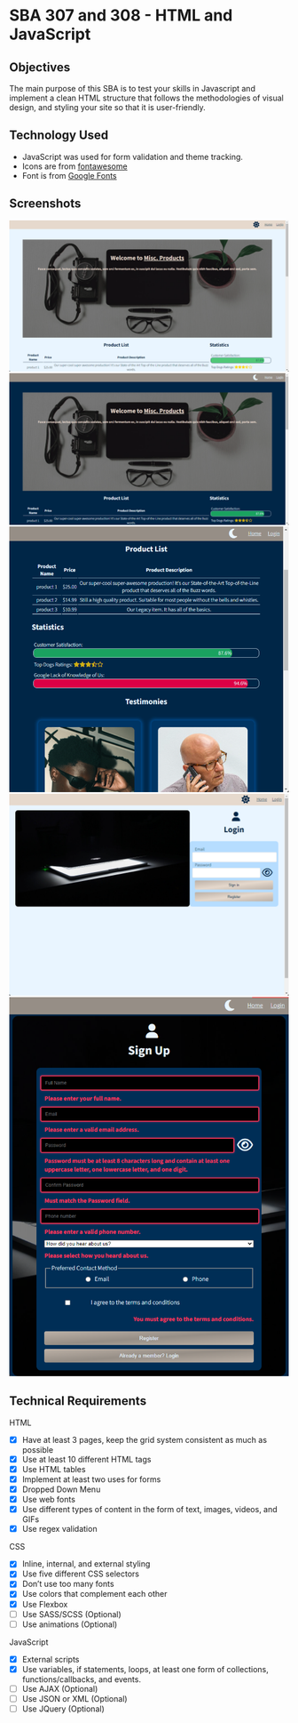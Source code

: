 # SBA 307 and 308 - HTML and JavaScript

## Objectives

The main purpose of this SBA is to test your skills in Javascript and implement a clean
HTML structure that follows the methodologies of visual design, and styling your site so
that it is user-friendly.

## Technology Used

* JavaScript was used for form validation and theme tracking.
* Icons are from [fontawesome](https://fontawesome.com/)
* Font is from [Google Fonts](https://fonts.google.com/specimen/Source+Sans+3?query=source)

## Screenshots

![Screenshot 1](./screenshots/2024-05-22(16_37_48).png)
![Screenshot 2](./screenshots/2024-05-22(16_38_29).png)
![Screenshot 3](./screenshots/2024-05-22(16_39_16).png)
![screenshot 4](./screenshots/2024-05-22(16_39_54).png)
![Screenshot 5](./screenshots/2024-05-22(16_46_11).png)

## Technical Requirements

HTML

- [x] Have at least 3 pages, keep the grid system consistent as much as possible
- [x] Use at least 10 different HTML tags
- [x] Use HTML tables
- [x] Implement at least two uses for forms
- [x] Dropped Down Menu
- [x] Use web fonts
- [x] Use different types of content in the form of text, images, videos, and GIFs
- [x] Use regex validation

CSS

- [x] Inline, internal, and external styling
- [x] Use five different CSS selectors
- [x] Don’t use too many fonts
- [x] Use colors that complement each other
- [x] Use Flexbox
- [ ] Use SASS/SCSS (Optional)
- [ ] Use animations (Optional)

JavaScript

- [x] External scripts
- [x] Use variables, if statements, loops, at least one form of collections,
functions/callbacks, and events.
- [ ] Use AJAX (Optional)
- [ ] Use JSON or XML (Optional)
- [ ] Use JQuery (Optional)
